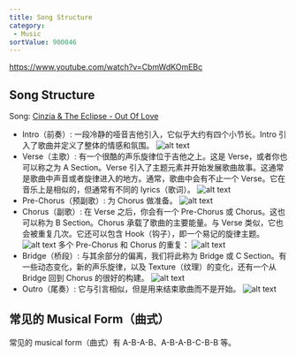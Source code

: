 ```yaml
---
title: Song Structure
category:
 - Music
sortValue: 900046
---
```


https://www.youtube.com/watch?v=CbmWdKOmEBc

## Song Structure

Song: [Cinzia & The Eclipse - Out Of Love](https://www.youtube.com/watch?v=P_OdNyAIApg)

- Intro（前奏）: 一段冷静的哑音吉他引入，它似乎大约有四个小节长。Intro 引入了歌曲并定义了整体的情感和氛围。
  ![alt text](image-1.png)
- Verse（主歌）: 有一个很酷的声乐旋律位于吉他之上。这是 Verse，或者你也可以称之为 A Section。Verse 引入了主题元素并开始发展歌曲故事。这通常是歌曲中声音或者旋律进入的地方。通常，歌曲中会有不止一个 Verse。它在音乐上是相似的，但通常有不同的 lyrics（歌词）。
  ![alt text](image-2.png)
- Pre-Chorus（预副歌）: 为 Chorus 做准备。
  ![alt text](image-3.png)
- Chorus（副歌）: 在 Verse 之后，你会有一个 Pre-Chorus 或 Chorus。这也可以称为 B Section。Chorus 承载了歌曲的主要能量。与 Verse 类似，它也会被重复几次。它还可以包含 Hook（钩子），即一个易记的旋律主题。
  ![alt text](image.png)
  多个 Pre-Chorus 和 Chorus 的重复：
  ![alt text](image-4.png)
- Bridge（桥段）: 与其余部分的偏离，我们将此称为 Bridge 或 C Section。有一些动态变化，新的声乐旋律，以及 Texture（纹理）的变化，还有一个从 Bridge 回到 Chorus 的很好的构建。
  ![alt text](image-5.png)
- Outro（尾奏）: 它与引言相似，但是用来结束歌曲而不是开始。
  ![alt text](image-6.png)

## 常见的 Musical Form（曲式）

常见的 musical form（曲式）有 A-B-A-B、A-B-A-B-C-B-B 等。

